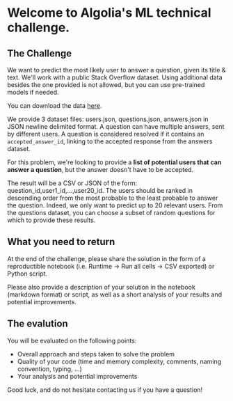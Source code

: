 # Welcome to Algolia's ML technical challenge.

## The Challenge

We want to predict the most likely user to answer a question, given its title & text. We'll work with a public Stack Overflow dataset. Using additional data besides the one provided is not allowed, but you can use pre-trained models if needed. 

You can download the data [here](https://drive.google.com/file/d/1CUcfl3JX8TNYABn2JRIPQozT0oqdqqOy/view?usp=sharing).

We provide 3 dataset files: users.json, questions.json, answers.json in JSON newline delimited format. A question can have multiple answers, sent by different users. A question is considered resolved if it contains an `accepted_answer_id`, linking to the accepted response from the answers dataset. 

For this problem, we're looking to provide a **list of potential users that can answer a question**, but the answer doesn't have to be accepted.

The result will be a CSV or JSON of the form: question_id,user1_id,...,user20_id. The users should be ranked in descending order from the most probable to the least probable to answer the question. Indeed, we only want to predict up to 20 relevant users. From the questions dataset, you can choose a subset of random questions for which to provide these results.

## What you need to return

At the end of the challenge, please share the solution in the form of a reproductible notebook (i.e. Runtime -> Run all cells -> CSV exported) or Python script.

Please also provide a description of your solution in the notebook (markdown format) or script, as well as a short analysis of your results and potential improvements.

## The evalution

You will be evaluated on the following points:
* Overall approach and steps taken to solve the problem 
* Quality of your code (time and memory complexity, comments, naming convention, typing, ...)
* Your analysis and potential improvements

Good luck, and do not hesitate contacting us if you have a question!
